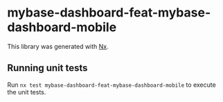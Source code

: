 # mybase-dashboard-feat-mybase-dashboard-mobile

This library was generated with [Nx](https://nx.dev).

## Running unit tests

Run `nx test mybase-dashboard-feat-mybase-dashboard-mobile` to execute the unit tests.

